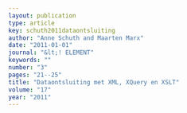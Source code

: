 ```yaml
---
layout: publication
type: article
key: schuth2011dataontsluiting
author: "Anne Schuth and Maarten Marx"
date: "2011-01-01"
journal: "&lt;! ELEMENT"
keywords: ""
number: "3"
pages: "21--25"
title: "Dataontsluiting met XML, XQuery en XSLT"
volume: "17"
year: "2011"
---
```

